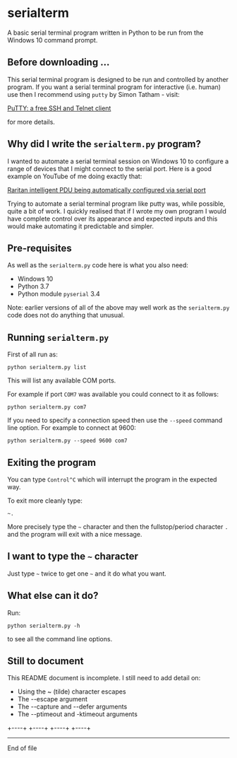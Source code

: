 # serialterm

A basic serial terminal program written in Python to be run
from the Windows 10 command prompt.

## Before downloading ...

This serial terminal program is designed to be
run and controlled by another program. If you want a serial terminal
program for interactive (i.e. human) use then I recommend
using `putty` by Simon Tatham - visit:

[PuTTY: a free SSH and Telnet client](https://www.chiark.greenend.org.uk/~sgtatham/putty/)

for more details.

## Why did I write the `serialterm.py` program?

I wanted to automate a serial terminal session on Windows 10 to
configure a range of devices that I might connect to the serial port.
Here is a good example on YouTube of me doing exactly that:

[Raritan intelligent PDU being automatically configured via serial port](http://bit.ly/2H85TKf)

Trying to automate a serial terminal program like putty was, while possible, quite
a bit of work. I quickly realised that if I wrote my own program I would have complete
control
over its appearance and expected inputs and this would make automating it
predictable and simpler.

## Pre-requisites

As well as the `serialterm.py` code here is what you also need:

* Windows 10
* Python 3.7
* Python module `pyserial` 3.4

Note: earlier versions of all of the above may well work as
the `serialterm.py` code does not do anything that unusual.

## Running `serialterm.py`

First of all run as:

```
python serialterm.py list
```

This will list any available COM ports.

For example if port `COM7` was available you could connect to it as follows:

```
python serialterm.py com7
```

If you need to specify a connection speed then use the `--speed` command
line option.  For example to connect at 9600:

```
python serialterm.py --speed 9600 com7
```

## Exiting the program

You can type `Control^C` which will interrupt the program in the expected way.

To exit more cleanly type:

```
~.
```

More precisely type the `~` character and then the fullstop/period character `.`
and the program will exit with a nice message.

## I want to type the `~` character

Just type `~` twice to get one `~` and it do what you want.

## What else can it do?

Run:

```
python serialterm.py -h
```

to see all the command line options.

## Still to document

This README document is incomplete.  I still need to add detail on:

* Using the ~ (tilde) character escapes
* The --escape argument
* The --capture and --defer arguments
* The --ptimeout and -ktimeout arguments

+----+
+----+
+----+
+----+

-------------------------------

End of file
